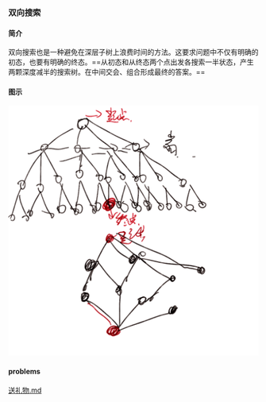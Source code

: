 ### **双向搜索**

#### 简介

双向搜索也是一种避免在深层子树上浪费时间的方法。这要求问题中不仅有明确的初态，也要有明确的终态。==从初态和从终态两个点出发各搜索一半状态，产生两颗深度减半的搜索树。在中间交会、组合形成最终的答案。==

#### 图示

<img src="node.png" alt="node" style="zoom:50%;" /> 

#### problems

 [送礼物.md](典型\送礼物.md) 
